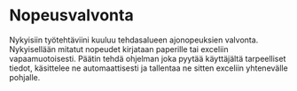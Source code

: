 
# Nopeusvalvonta

Nykyisiin työtehtäviini kuuluu tehdasalueen ajonopeuksien valvonta.
Nykyisellään mitatut nopeudet kirjataan paperille tai exceliin vapaamuotoisesti.
Päätin tehdä ohjelman joka pyytää käyttäjältä tarpeelliset tiedot, käsittelee ne automaattisesti ja tallentaa ne sitten exceliin yhtenevälle pohjalle.